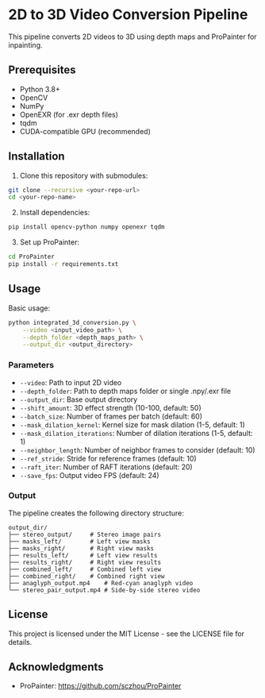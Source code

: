 # 2D to 3D Video Conversion Pipeline

This pipeline converts 2D videos to 3D using depth maps and ProPainter for inpainting.

## Prerequisites

- Python 3.8+
- OpenCV
- NumPy
- OpenEXR (for .exr depth files)
- tqdm
- CUDA-compatible GPU (recommended)

## Installation

1. Clone this repository with submodules:
```bash
git clone --recursive <your-repo-url>
cd <your-repo-name>
```

2. Install dependencies:
```bash
pip install opencv-python numpy openexr tqdm
```

3. Set up ProPainter:
```bash
cd ProPainter
pip install -r requirements.txt
```

## Usage

Basic usage:
```bash
python integrated_3d_conversion.py \
    --video <input_video_path> \
    --depth_folder <depth_maps_path> \
    --output_dir <output_directory>
```

### Parameters

- `--video`: Path to input 2D video
- `--depth_folder`: Path to depth maps folder or single .npy/.exr file
- `--output_dir`: Base output directory
- `--shift_amount`: 3D effect strength (10-100, default: 50)
- `--batch_size`: Number of frames per batch (default: 60)
- `--mask_dilation_kernel`: Kernel size for mask dilation (1-5, default: 1)
- `--mask_dilation_iterations`: Number of dilation iterations (1-5, default: 1)
- `--neighbor_length`: Number of neighbor frames to consider (default: 10)
- `--ref_stride`: Stride for reference frames (default: 10)
- `--raft_iter`: Number of RAFT iterations (default: 20)
- `--save_fps`: Output video FPS (default: 24)

### Output

The pipeline creates the following directory structure:
```
output_dir/
├── stereo_output/     # Stereo image pairs
├── masks_left/        # Left view masks
├── masks_right/       # Right view masks
├── results_left/      # Left view results
├── results_right/     # Right view results
├── combined_left/     # Combined left view
├── combined_right/    # Combined right view
├── anaglyph_output.mp4    # Red-cyan anaglyph video
└── stereo_pair_output.mp4 # Side-by-side stereo video
```

## License

This project is licensed under the MIT License - see the LICENSE file for details.

## Acknowledgments

- ProPainter: https://github.com/sczhou/ProPainter 